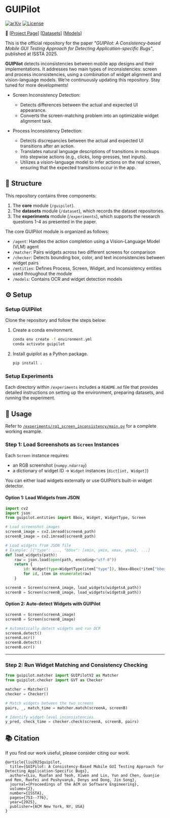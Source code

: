 # GUIPilot

[![arXiv](https://img.shields.io/badge/Paper-green)](http://linyun.info/publications/issta25.pdf)
[![License](https://img.shields.io/badge/License-MIT-yellow.svg)](https://opensource.org/licenses/MIT)

📢 [[Project Page](https://sites.google.com/view/guipilot/home)] [[Datasets](https://zenodo.org/records/15107436)] [[Models](https://huggingface.co/code-philia/GUIPilot)]

This is the official repository for the paper *"GUIPilot: A Consistency-based Mobile GUI Testing Approach for Detecting Application-specific Bugs"*, published at ISSTA 2025.

**GUIPilot** detects inconsistencies between mobile app designs and their implementations. It addresses two main types of inconsistencies: screen and process inconsistencies, using a combination of widget alignment and vision-language models. We’re continuously updating this repository. Stay tuned for more developments!

- Screen Inconsistency Detection:
    - Detects differences between the actual and expected UI appearance.
    - Converts the screen-matching problem into an optimizable widget alignment task.

- Process Inconsistency Detection:
    - Detects discrepancies between the actual and expected UI transitions after an action.
    - Translates natural language descriptions of transitions in mockups into stepwise actions (e.g., clicks, long-presses, text inputs).
    - Utilizes a vision-language model to infer actions on the real screen, ensuring that the expected transitions occur in the app.

## 📂 Structure

This repository contains three components:
1. The **core** module (`/guipilot`).
3. The **datasets** module (`/dataset`), which records the dataset repositories.
2. The **experiments** module (`/experiments`), which supports the research questions 1-4 as presented in the paper.

The core GUIPilot module is organized as follows:

- `/agent`: Handles the action completion using a Vision-Language Model (VLM) agent
- `/matcher`: Pairs widgets across two different screens for comparison
- `/checker`: Detects bounding box, color, and text inconsistencies between widget pairs
- `/entities`: Defines Process, Screen, Widget, and Inconsistency entities used throughout the module
- `/models`: Contains OCR and widget detection models

## ⚙️ Setup
### Setup GUIPilot

Clone the repository and follow the steps below:

1. Create a conda environment.
    ```bash
    conda env create -f environment.yml
    conda activate guipilot
    ```

2. Install guipilot as a Python package.
    ```bash
    pip install .
    ```

### Setup Experiments

Each directory within `/experiments` includes a `README.md` file that provides detailed instructions on setting up the environment, preparing datasets, and running the experiment.

## 🏃 Usage

Refer to [`/experiments/rq1_screen_inconsistency/main.py`](../experiments/rq1_screen_inconsistency/main.py) for a complete working example.

### Step 1: Load Screenshots as `Screen` Instances

Each `Screen` instance requires:

* an RGB screenshot (`numpy.ndarray`)
* a dictionary of widget ID → `Widget` instances (`dict[int, Widget]`)

You can either load widgets externally or use GUIPilot’s built-in widget detector.

#### Option 1: Load Widgets from JSON

```python
import cv2
import json
from guipilot.entities import Bbox, Widget, WidgetType, Screen

# Load screenshot images
screenA_image = cv2.imread(screenA_path)
screenB_image = cv2.imread(screenB_path)

# Load widgets from JSON file
# Example: [{"type": ..., "bbox": [xmin, ymin, xmax, ymax}, ...]
def load_widgets(path):
    raw = json.load(open(path, encoding="utf-8"))
    return {
        id: Widget(type=WidgetType(item["type"]), bbox=Bbox(*item["bbox"]))
        for id, item in enumerate(raw)
    }

screenA = Screen(screenA_image, load_widgets(widgetsA_path))
screenB = Screen(screenB_image, load_widgets(widgetsB_path))
```

#### Option 2: Auto-detect Widgets with GUIPilot

```python
screenA = Screen(screenA_image)
screenB = Screen(screenB_image)

# Automatically detect widgets and run OCR
screenA.detect()
screenA.ocr()
screenB.detect()
screenB.ocr()
```

---

### Step 2: Run Widget Matching and Consistency Checking

```python
from guipilot.matcher import GUIPilotV2 as Matcher
from guipilot.checker import GVT as Checker

matcher = Matcher()
checker = Checker()

# Match widgets between the two screens
pairs, _, match_time = matcher.match(screenA, screenB)

# Identify widget-level inconsistencies
y_pred, check_time = checker.check(screenA, screenB, pairs)
```

## 📚 Citation
If you find our work useful, please consider citing our work.
```
@article{liu2025guipilot,
  title={GUIPilot: A Consistency-Based Mobile GUI Testing Approach for Detecting Application-Specific Bugs},
  author={Liu, Ruofan and Teoh, Xiwen and Lin, Yun and Chen, Guanjie and Ren, Ruofei and Poshyvanyk, Denys and Dong, Jin Song},
  journal={Proceedings of the ACM on Software Engineering},
  volume={2},
  number={ISSTA},
  pages={753--776},
  year={2025},
  publisher={ACM New York, NY, USA}
}
```
